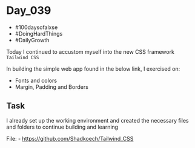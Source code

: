 # Day_039

- #100daysofalxse 
- #DoingHardThings
- #DailyGrowth

Today I continued to accustom myself into the new CSS framework `Tailwind CSS`

In building the simple web app found in the below link, I exercised on:
- Fonts and colors
- Margin, Padding and Borders

## Task
I already set up the working environment and created the necessary files and folders to continue building and learning

File:
     - https://github.com/Shadkoech/Tailwind_CSS
